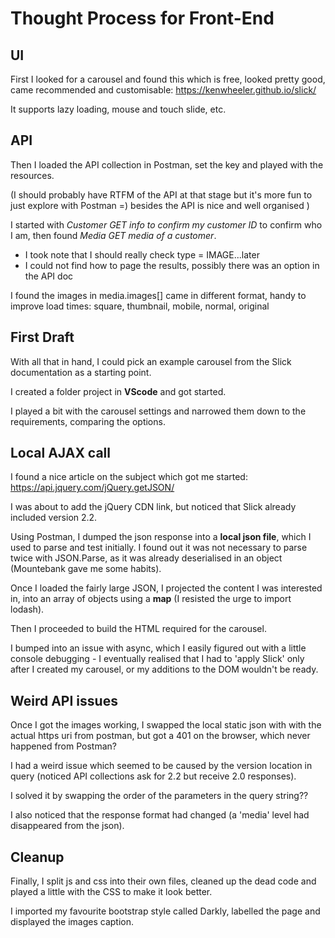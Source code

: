 # Thought Process for Front-End
## UI 
First I looked for a carousel and found this which is free, looked pretty good, came recommended and customisable: https://kenwheeler.github.io/slick/

It supports lazy loading, mouse and touch slide, etc.

## API
Then I loaded the API collection in Postman, set the key and played with the resources.

(I should probably have RTFM of the API at that stage but it's more fun to just explore with Postman =) besides the API is nice and well organised )

I started with *Customer GET info to confirm my customer ID* to confirm who I am, then found *Media GET media of a customer*.

* I took note that I should really check type = IMAGE...later
* I could not find how to page the results, possibly there was an option in the API doc

I found the images in media.images[] came in different format, handy to improve load times:
square, thumbnail, mobile, normal, original

## First Draft
With all that in hand, I could pick an example carousel from the Slick documentation as a starting point.

I created a folder project in **VScode** and got started.

I played a bit with the carousel settings and narrowed them down to the requirements, comparing the options.

## Local AJAX call
I found a nice article on the subject which got me started:
https://api.jquery.com/jQuery.getJSON/

I was about to add the jQuery CDN link, but noticed that Slick already included version 2.2.

Using Postman, I dumped the json response into a **local json file**, which I used to parse and test initially.
I found out it was not necessary to parse twice with JSON.Parse, as it was already deserialised in an object (Mountebank gave me some habits).

Once I loaded the fairly large JSON, I projected the content I was interested in, into an array of objects using a **map** (I resisted the urge to import lodash).

Then I proceeded to build the HTML required for the carousel.

I bumped into an issue with async, which I easily figured out with a little console debugging - I eventually realised that I had to 'apply Slick' only after I created my carousel, or my additions to the DOM wouldn't be ready.

## Weird API issues
Once I got the images working, I swapped the local static json with with the actual https uri from postman, but got a 401 on the browser, which never happened from Postman?

I had a weird issue which seemed to be caused by the version location in query (noticed API collections ask for 2.2 but receive 2.0 responses).

I solved it by swapping the order of the parameters in the query string??

I also noticed that the response format had changed (a 'media' level had disappeared from the json).

## Cleanup
Finally, I split js and css into their own files, cleaned up the dead code and played a little with the CSS to make it look better.

I imported my favourite bootstrap style called Darkly, labelled the page and displayed the images caption.
